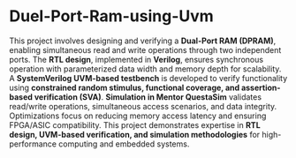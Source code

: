 # Duel-Port-Ram-using-Uvm
This project involves designing and verifying a **Dual-Port RAM (DPRAM)**, enabling simultaneous read and write operations through two independent ports. The **RTL design**, implemented in **Verilog**, ensures synchronous operation with parameterized data width and memory depth for scalability. A **SystemVerilog UVM-based testbench** is developed to verify functionality using **constrained random stimulus, functional coverage, and assertion-based verification (SVA)**. **Simulation in Mentor QuestaSim** validates read/write operations, simultaneous access scenarios, and data integrity. Optimizations focus on reducing memory access latency and ensuring FPGA/ASIC compatibility. This project demonstrates expertise in **RTL design, UVM-based verification, and simulation methodologies** for high-performance computing and embedded systems.
